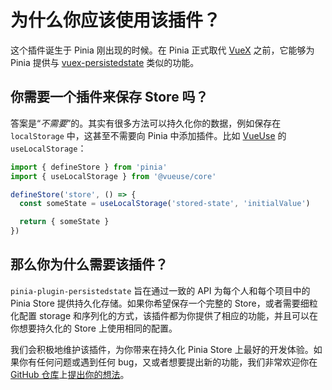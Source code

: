 # 为什么你应该使用该插件？

这个插件诞生于 Pinia 刚出现的时候。在 Pinia 正式取代 [VueX](https://vuex.vuejs.org/) 之前，它能够为 Pinia 提供与 [vuex-persistedstate](https://github.com/robinvdvleuten/vuex-persistedstate) 类似的功能。

## 你需要一个插件来保存 Store 吗？

答案是“_不需要_”的。其实有很多方法可以持久化你的数据，例如保存在 `localStorage` 中，这甚至不需要向 Pinia 中添加插件。比如 [VueUse](https://vueuse.org/) 的 `useLocalStorage`：

```ts
import { defineStore } from 'pinia'
import { useLocalStorage } from '@vueuse/core'

defineStore('store', () => {
  const someState = useLocalStorage('stored-state', 'initialValue')

  return { someState }
})
```

## 那么你为什么需要该插件？

`pinia-plugin-persistedstate` 旨在通过一致的 API 为每个人和每个项目中的 Pinia Store 提供持久化存储。如果你希望保存一个完整的 Store，或者需要细粒化配置 storage 和序列化的方式，该插件都为你提供了相应的功能，并且可以在你想要持久化的 Store 上使用相同的配置。

我们会积极地维护该插件，为你带来在持久化 Pinia Store 上最好的开发体验。如果你有任何问题或遇到任何 bug，又或者想要提出新的功能，我们非常欢迎你在 [GitHub 仓库](https://github.com/prazdevs/pinia-plugin-persistedstate)上[提出你的想法](https://github.com/prazdevs/pinia-plugin-persistedstate/blob/main/CONTRIBUTING.md)。

